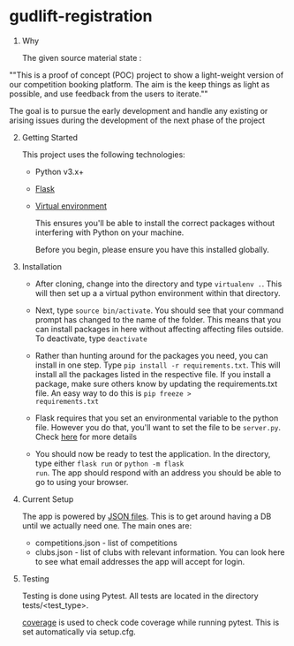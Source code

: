 # gudlift-registration

1. Why
   
   The given source material state : 

""This is a proof of concept (POC) project to show a light-weight version of our competition booking platform. The aim is the keep things as light as possible, and use feedback from the users to iterate.""

The goal is to pursue the early development and handle any existing or arising issues during the development of the next phase of the project 

2. Getting Started

    This project uses the following technologies:

    * Python v3.x+

    * [Flask](https://flask.palletsprojects.com/en/1.1.x/)
 

    * [Virtual environment](https://virtualenv.pypa.io/en/stable/installation.html)

        This ensures you'll be able to install the correct packages without interfering with Python on your machine.

        Before you begin, please ensure you have this installed globally. 


3. Installation

    - After cloning, change into the directory and type <code>virtualenv .</code>. This will then set up a a virtual python environment within that directory.

    - Next, type <code>source bin/activate</code>. You should see that your command prompt has changed to the name of the folder. This means that you can install packages in here without affecting affecting files outside. To deactivate, type <code>deactivate</code>

    - Rather than hunting around for the packages you need, you can install in one step. Type <code>pip install -r requirements.txt</code>. This will install all the packages listed in the respective file. If you install a package, make sure others know by updating the requirements.txt file. An easy way to do this is <code>pip freeze > requirements.txt</code>

    - Flask requires that you set an environmental variable to the python file. However you do that, you'll want to set the file to be <code>server.py</code>. Check [here](https://flask.palletsprojects.com/en/1.1.x/quickstart/#a-minimal-application) for more details

    - You should now be ready to test the application. In the directory, type either <code>flask run</code> or <code>python -m flask run</code>. The app should respond with an address you should be able to go to using your browser.

4. Current Setup

    The app is powered by [JSON files](https://www.tutorialspoint.com/json/json_quick_guide.htm). This is to get around having a DB until we actually need one. The main ones are:
     
    * competitions.json - list of competitions
    * clubs.json - list of clubs with relevant information. You can look here to see what email addresses the app will accept for login.

5. Testing
   
   Testing is done using Pytest. All tests are located in the directory tests/<test_type>.

   [coverage](https://coverage.readthedocs.io/en/coverage-5.1/) is used to check code coverage while running pytest. This is set automatically via setup.cfg.

